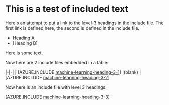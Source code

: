 # This is a test of included text

Here's an attempt to put a link to the level-3 headings in the include file. The first link is defined here, the second is defined in the include file.

- [Heading A]
- [Heading B]

[Heading A]: #heading-a

Here is some text.

Now here are 2 include files embedded in a table:

|-|-|
| [AZURE.INCLUDE [machine-learning-heading-3-1](../includes/machine-learning-heading-3-1.md)] |(blank)
| [AZURE.INCLUDE [machine-learning-heading-3-2](../includes/machine-learning-heading-3-2.md)]

Now here is an include file with level 3 headings:

[AZURE.INCLUDE [machine-learning-heading-3-3](../includes/machine-learning-heading-3-3.md)]

 